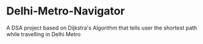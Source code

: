 # Delhi-Metro-Navigator
A  DSA project based on Dijkstra's Algorithm that tells user the shortest path while travelling in Delhi Metro 
